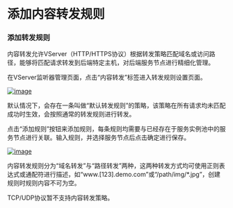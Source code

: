 # 添加内容转发规则

### 添加转发规则 <a id="&#x6DFB;&#x52A0;&#x8F6C;&#x53D1;&#x89C4;&#x5219;"></a>

内容转发允许VServer（HTTP/HTTPS协议）根据转发策略匹配域名或访问路径，能够将匹配请求转发到后端特定主机，对后端服务节点进行精细化管理。

在VServer监听器管理页面，点击“内容转发”标签进入转发规则设置页面。

[![image](https://docs.ucloud.cn/_media/network/ulb/ulb10.png)](https://docs.ucloud.cn/_detail/network/ulb/ulb10.png?id=network%3Aulb%3Acommon)

默认情况下，会存在一条叫做“默认转发规则”的策略，该策略在所有请求均未匹配成功时生效，会按照通常的转发规则进行转发。

点击“添加规则”按钮来添加规则，每条规则均需要与已经存在于服务实例池中的服务节点进行关联。输入规则，并选择服务节点后点击确定进行保存。

[![image](https://docs.ucloud.cn/_media/network/ulb/ulb11.png)](https://docs.ucloud.cn/_detail/network/ulb/ulb11.png?id=network%3Aulb%3Acommon)

内容转发规则分为“域名转发”与“路径转发”两种，这两种转发方式均可使用正则表达式或通配符进行描述，如“www.\[123\].demo.com”或“/path/img/\*.jpg”，创建规则时规则内容不可为空。

TCP/UDP协议暂不支持内容转发策略。  


